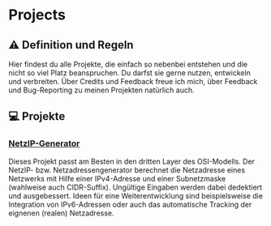 # Projects
## :warning: Definition und Regeln
Hier findest du alle Projekte, die einfach so nebenbei entstehen und die nicht so viel Platz beanspruchen. Du darfst sie gerne nutzen, entwickeln und verbreiten. Über Credits und Feedback freue ich mich, über Feedback und Bug-Reporting zu meinen Projekten natürlich auch.
## :computer: Projekte
### [NetzIP-Generator](https://github.com/MisterL-v/Projects/tree/master/NetzIP-Generator)
Dieses Projekt passt am Besten in den dritten Layer des OSI-Modells. Der NetzIP- bzw. Netzadressengenerator berechnet die Netzadresse eines Netzwerks mit Hilfe einer IPv4-Adresse und einer Subnetzmaske (wahlweise auch CIDR-Suffix). Ungültige Eingaben werden dabei dedektiert und ausgebessert. Ideen für eine Weiterentwicklung sind beispielsweise die Integration von IPv6-Adressen oder auch das automatische Tracking der eignenen (realen) Netzadresse. 
